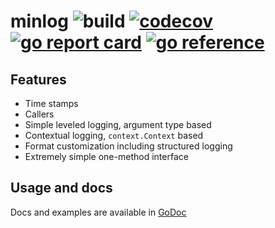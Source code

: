 # minlog ![build](https://github.com/michurin/minlog/actions/workflows/ci.yaml/badge.svg) [![codecov](https://codecov.io/gh/michurin/minlog/branch/master/graph/badge.svg?token=QNI8841BI4)](https://codecov.io/gh/michurin/minlog) [![go report card](https://goreportcard.com/badge/github.com/michurin/minlog)](https://goreportcard.com/report/github.com/michurin/minlog) [![go reference](https://pkg.go.dev/badge/github.com/michurin/minlog.svg)](https://pkg.go.dev/github.com/michurin/minlog)

## Features

- Time stamps
- Callers
- Simple leveled logging, argument type based
- Contextual logging, `context.Context` based
- Format customization including structured logging
- Extremely simple one-method interface

## Usage and docs

Docs and examples are available in [GoDoc](https://pkg.go.dev/github.com/michurin/minlog)
